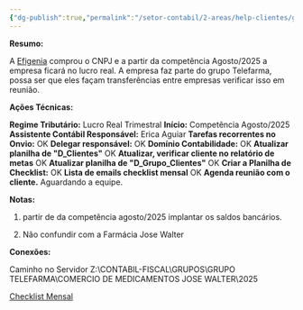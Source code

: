 ```yaml
---
{"dg-publish":true,"permalink":"/setor-contabil/2-areas/help-clientes/g-telefarma-com-med-jose-walter-489/","dgPassFrontmatter":true,"created":"2025-08-12T13:38:08.946-03:00","updated":"2025-08-13T10:07:53.920-03:00"}
---
```


**Resumo:**

A [Efigenia](https://app.gestta.com.br/attendance/#/chat/contact-list/62e120d8836fc8000648fbb1) comprou o CNPJ e a partir da competência Agosto/2025 a empresa ficará no lucro real.
A empresa faz parte do grupo Telefarma, possa ser que eles façam transferências entre empresas verificar isso em reunião.

**Ações Técnicas:**

**Regime Tributário:** Lucro Real Trimestral
**Início:** Competência Agosto/2025
**Assistente Contábil Responsável:** Erica Aguiar
**Tarefas recorrentes no Onvio:** OK
**Delegar responsável:** OK
**Domínio Contabilidade:** OK
**Atualizar planilha de "D_Clientes"** OK
**Atualizar, verificar cliente no relatório de metas** OK
**Atualizar planilha de "D_Grupo_Clientes"** OK
**Criar a Planilha de Checklist:** OK
**Lista de emails checklist mensal** OK
**Agenda reunião com o cliente.** Aguardando a equipe.



**Notas:**

1) partir de da competência agosto/2025 implantar os saldos bancários.

2) Não confundir com a Farmácia Jose Walter



**Conexões:**

Caminho no Servidor
Z:\CONTABIL-FISCAL\GRUPOS\GRUPO TELEFARMA\COMERCIO DE MEDICAMENTOS JOSE WALTER\2025

[Checklist Mensal](https://docs.google.com/spreadsheets/d/1-92LNj0oo2XZPub9YXdcvV1H4n021vuh/edit?usp=sharing&ouid=103814794779206087470&rtpof=true&sd=true)